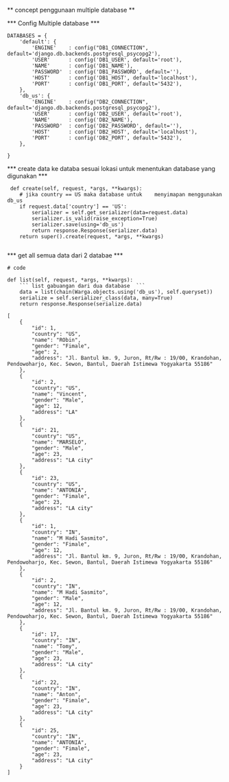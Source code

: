 ** concept penggunaan multiple database **

*** Config Multiple database ***

```
DATABASES = {
    'default': {
        'ENGINE'    : config("DB1_CONNECTION", default='django.db.backends.postgresql_psycopg2'),
        'USER'      : config('DB1_USER', default='root'),
        'NAME'      : config('DB1_NAME'),
        'PASSWORD'  : config('DB1_PASSWORD', default=''),
        'HOST'      : config('DB1_HOST', default='localhost'),
        'PORT'      : config('DB1_PORT', default='5432'),
    },
    'db_us': {
        'ENGINE'    : config("DB2_CONNECTION", default='django.db.backends.postgresql_psycopg2'),
        'USER'      : config('DB2_USER', default='root'),
        'NAME'      : config('DB2_NAME'),
        'PASSWORD'  : config('DB2_PASSWORD', default=''),
        'HOST'      : config('DB2_HOST', default='localhost'),
        'PORT'      : config('DB2_PORT', default='5432'),
    },

}

```

***  create data ke databa sesuai lokasi untuk menentukan database yang digunakan  ***

```
 def create(self, request, *args, **kwargs):
    # jika country == US maka database untuk    menyimapan menggunakan db_us
    if request.data['country'] == 'US':
        serializer = self.get_serializer(data=request.data)
        serializer.is_valid(raise_exception=True)
        serializer.save(using='db_us')
        return response.Response(serializer.data)
    return super().create(request, *args, **kwargs)
    
```

*** get all semua data dari 2 databae ***
```
# code

def list(self, request, *args, **kwargs):
    ``` list gabuangan dari dua database  ```
    data = list(chain(Warga.objects.using('db_us'), self.queryset))
    serialize = self.serializer_class(data, many=True)
    return response.Response(serialize.data)

[
	{
		"id": 1,
		"country": "US",
		"name": "RObin",
		"gender": "Fimale",
		"age": 2,
		"address": "Jl. Bantul km. 9, Juron, Rt/Rw : 19/00, Krandohan, Pendowoharjo, Kec. Sewon, Bantul, Daerah Istimewa Yogyakarta 55186"
	},
	{
		"id": 2,
		"country": "US",
		"name": "Vincent",
		"gender": "Male",
		"age": 12,
		"address": "LA"
	},
	{
		"id": 21,
		"country": "US",
		"name": "MARSELO",
		"gender": "Male",
		"age": 23,
		"address": "LA city"
	},
	{
		"id": 23,
		"country": "US",
		"name": "ANTONIA",
		"gender": "Fimale",
		"age": 23,
		"address": "LA city"
	},
	{
		"id": 1,
		"country": "IN",
		"name": "M Hadi Sasmito",
		"gender": "Fimale",
		"age": 12,
		"address": "Jl. Bantul km. 9, Juron, Rt/Rw : 19/00, Krandohan, Pendowoharjo, Kec. Sewon, Bantul, Daerah Istimewa Yogyakarta 55186"
	},
	{
		"id": 2,
		"country": "IN",
		"name": "M Hadi Sasmito",
		"gender": "Male",
		"age": 12,
		"address": "Jl. Bantul km. 9, Juron, Rt/Rw : 19/00, Krandohan, Pendowoharjo, Kec. Sewon, Bantul, Daerah Istimewa Yogyakarta 55186"
	},
	{
		"id": 17,
		"country": "IN",
		"name": "Tomy",
		"gender": "Male",
		"age": 23,
		"address": "LA city"
	},
	{
		"id": 22,
		"country": "IN",
		"name": "Anton",
		"gender": "Fimale",
		"age": 23,
		"address": "LA city"
	},
	{
		"id": 25,
		"country": "IN",
		"name": "ANTONIA",
		"gender": "Fimale",
		"age": 23,
		"address": "LA city"
	}
]
```
